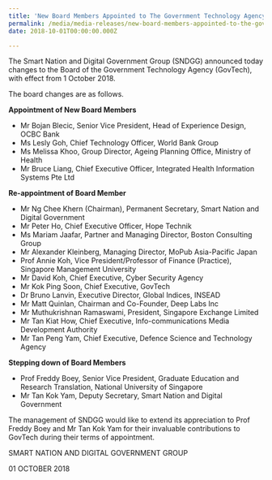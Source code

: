 ```yaml
---
title: 'New Board Members Appointed to The Government Technology Agency'
permalink: /media/media-releases/new-board-members-appointed-to-the-government-technology-agency
date: 2018-10-01T00:00:00.000Z

---
```



The Smart Nation and Digital Government Group (SNDGG) announced today changes to the Board of the Government Technology Agency (GovTech), with effect from 1 October 2018.

The board changes are as follows.

**Appointment of New Board Members**
- Mr Bojan Blecic, Senior Vice President, Head of Experience Design, OCBC Bank
- Ms Lesly Goh, Chief Technology Officer, World Bank Group
- Ms Melissa Khoo, Group Director, Ageing Planning Office, Ministry of Health
- Mr Bruce Liang, Chief Executive Officer, Integrated Health Information Systems Pte Ltd

**Re-appointment of Board Member**
- Mr Ng Chee Khern (Chairman), Permanent Secretary, Smart Nation and Digital Government
- Mr Peter Ho, Chief Executive Officer, Hope Technik
- Ms Mariam Jaafar, Partner and Managing Director, Boston Consulting Group
- Mr Alexander Kleinberg, Managing Director, MoPub Asia-Pacific Japan
- Prof Annie Koh, Vice President/Professor of Finance (Practice), Singapore Management University
- Mr David Koh, Chief Executive, Cyber Security Agency
- Mr Kok Ping Soon, Chief Executive, GovTech
- Dr Bruno Lanvin, Executive Director, Global Indices, INSEAD
- Mr Matt Quinlan, Chairman and Co-Founder, Deep Labs Inc
- Mr Muthukrishnan Ramaswami, President, Singapore Exchange Limited
- Mr Tan Kiat How, Chief Executive, Info-communications Media Development Authority
- Mr Tan Peng Yam, Chief Executive, Defence Science and Technology Agency

**Stepping down of Board Members**
- Prof Freddy Boey, Senior Vice President, Graduate Education and Research Translation, National University of Singapore
- Mr Tan Kok Yam, Deputy Secretary, Smart Nation and Digital Government

The management of SNDGG would like to extend its appreciation to Prof Freddy Boey and Mr Tan Kok Yam for their invaluable contributions to GovTech during their terms of appointment.

SMART NATION AND DIGITAL GOVERNMENT GROUP

01 OCTOBER 2018

